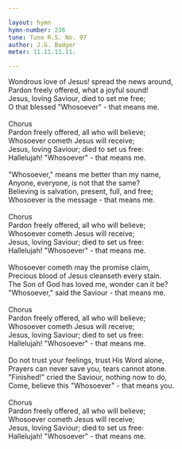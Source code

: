 ```yaml
---

layout: hymn
hymn-number: 236
tune: Tune R.S. No. 97
author: J.G. Badger
meter: 11.11.11.11.

---
```

Wondrous love of Jesus! spread the news around,<br>Pardon freely offered, what a joyful sound!<br>Jesus, loving Saviour, died to set me free;<br>O that blessed "Whosoever" - that means me.<br><br>Chorus<br>Pardon freely offered, all who will believe;<br>Whosoever cometh Jesus will receive;<br>Jesus, loving Saviour; died to set us free:<br>Hallelujah! "Whosoever" - that means me.<br><br>"Whosoever," means me better than my name,<br>Anyone, everyone, is not that the same?<br>Believing is salvation, present, full, and free;<br>Whosoever is the message - that means me.<br><br>Chorus<br>Pardon freely offered, all who will believe;<br>Whosoever cometh Jesus will receive;<br>Jesus, loving Saviour; died to set us free:<br>Hallelujah! "Whosoever" - that means me.<br><br>Whosoever cometh may the promise claim,<br>Precious blood of Jesus cleanseth every stain.<br>The Son of God has loved me, wonder can it be?<br>"Whosoever," said the Saviour - that means me.<br><br>Chorus<br>Pardon freely offered, all who will believe;<br>Whosoever cometh Jesus will receive;<br>Jesus, loving Saviour; died to set us free:<br>Hallelujah! "Whosoever" - that means me.<br><br>Do not trust your feelings, trust His Word alone,<br>Prayers can never save you, tears cannot atone.<br>"Finished!" cried the Saviour, nothing now to do,<br>Come, believe this "Whosoever" - that means you.<br><br>Chorus<br>Pardon freely offered, all who will believe;<br>Whosoever cometh Jesus will receive;<br>Jesus, loving Saviour; died to set us free:<br>Hallelujah! "Whosoever" - that means me.<br><br><br>
